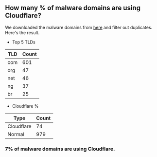 ## How many % of malware domains are using Cloudflare?


We downloaded the malware domains from [here](https://urlhaus.abuse.ch) and filter out duplicates.
Here's the result.


[//]: # (start replacement)


- Top 5 TLDs

| TLD | Count |
| --- | --- |
| com | 601 |
| org | 47 |
| net | 46 |
| ng | 37 |
| br | 25 |


- Cloudflare %

| Type | Count |
| --- | --- |
| Cloudflare | 74 |
| Normal | 979 |


### 7% of malware domains are using Cloudflare.